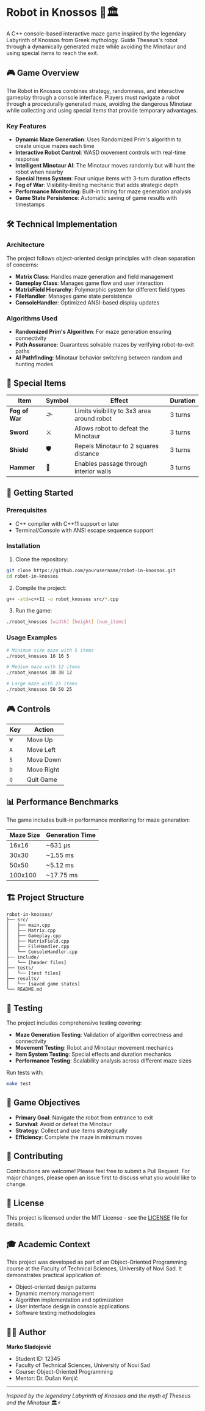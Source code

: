 # Robot in Knossos 🤖🏛️

A C++ console-based interactive maze game inspired by the legendary Labyrinth of Knossos from Greek mythology. Guide Theseus's robot through a dynamically generated maze while avoiding the Minotaur and using special items to reach the exit.

## 🎮 Game Overview

The Robot in Knossos combines strategy, randomness, and interactive gameplay through a console interface. Players must navigate a robot through a procedurally generated maze, avoiding the dangerous Minotaur while collecting and using special items that provide temporary advantages.

### Key Features

- **Dynamic Maze Generation**: Uses Randomized Prim's algorithm to create unique mazes each time
- **Interactive Robot Control**: WASD movement controls with real-time response
- **Intelligent Minotaur AI**: The Minotaur moves randomly but will hunt the robot when nearby
- **Special Items System**: Four unique items with 3-turn duration effects
- **Fog of War**: Visibility-limiting mechanic that adds strategic depth
- **Performance Monitoring**: Built-in timing for maze generation analysis
- **Game State Persistence**: Automatic saving of game results with timestamps

## 🛠️ Technical Implementation

### Architecture

The project follows object-oriented design principles with clean separation of concerns:

- **Matrix Class**: Handles maze generation and field management
- **Gameplay Class**: Manages game flow and user interaction
- **MatrixField Hierarchy**: Polymorphic system for different field types
- **FileHandler**: Manages game state persistence
- **ConsoleHandler**: Optimized ANSI-based display updates

### Algorithms Used

- **Randomized Prim's Algorithm**: For maze generation ensuring connectivity
- **Path Assurance**: Guarantees solvable mazes by verifying robot-to-exit paths
- **AI Pathfinding**: Minotaur behavior switching between random and hunting modes

## 🎯 Special Items

| Item | Symbol | Effect | Duration |
|------|---------|---------|----------|
| **Fog of War** | 🌫️ | Limits visibility to 3x3 area around robot | 3 turns |
| **Sword** | ⚔️ | Allows robot to defeat the Minotaur | 3 turns |
| **Shield** | 🛡️ | Repels Minotaur to 2 squares distance | 3 turns |
| **Hammer** | 🔨 | Enables passage through interior walls | 3 turns |

## 🚀 Getting Started

### Prerequisites

- C++ compiler with C++11 support or later
- Terminal/Console with ANSI escape sequence support

### Installation

1. Clone the repository:
```bash
git clone https://github.com/yourusername/robot-in-knossos.git
cd robot-in-knossos
```

2. Compile the project:
```bash
g++ -std=c++11 -o robot_knossos src/*.cpp
```

3. Run the game:
```bash
./robot_knossos [width] [height] [num_items]
```

### Usage Examples

```bash
# Minimum size maze with 5 items
./robot_knossos 16 16 5

# Medium maze with 12 items  
./robot_knossos 30 30 12

# Large maze with 25 items
./robot_knossos 50 50 25
```

## 🎮 Controls

| Key | Action |
|-----|--------|
| `W` | Move Up |
| `A` | Move Left |
| `S` | Move Down |
| `D` | Move Right |
| `Q` | Quit Game |

## 📊 Performance Benchmarks

The game includes built-in performance monitoring for maze generation:

| Maze Size | Generation Time |
|-----------|----------------|
| 16x16     | ~631 μs       |
| 30x30     | ~1.55 ms      |
| 50x50     | ~5.12 ms      |
| 100x100   | ~17.75 ms     |

## 🏗️ Project Structure

```
robot-in-knossos/
├── src/
│   ├── main.cpp
│   ├── Matrix.cpp
│   ├── Gameplay.cpp
│   ├── MatrixField.cpp
│   ├── FileHandler.cpp
│   └── ConsoleHandler.cpp
├── include/
│   └── [header files]
├── tests/
│   └── [test files]
├── results/
│   └── [saved game states]
└── README.md
```

## 🧪 Testing

The project includes comprehensive testing covering:

- **Maze Generation Testing**: Validation of algorithm correctness and connectivity
- **Movement Testing**: Robot and Minotaur movement mechanics
- **Item System Testing**: Special effects and duration mechanics
- **Performance Testing**: Scalability analysis across different maze sizes

Run tests with:
```bash
make test
```

## 🎯 Game Objectives

- **Primary Goal**: Navigate the robot from entrance to exit
- **Survival**: Avoid or defeat the Minotaur
- **Strategy**: Collect and use items strategically
- **Efficiency**: Complete the maze in minimum moves

## 🤝 Contributing

Contributions are welcome! Please feel free to submit a Pull Request. For major changes, please open an issue first to discuss what you would like to change.

## 📄 License

This project is licensed under the MIT License - see the [LICENSE](LICENSE) file for details.

## 🎓 Academic Context

This project was developed as part of an Object-Oriented Programming course at the Faculty of Technical Sciences, University of Novi Sad. It demonstrates practical application of:

- Object-oriented design patterns
- Dynamic memory management
- Algorithm implementation and optimization
- User interface design in console applications
- Software testing methodologies

## 👨‍💻 Author

**Marko Sladojević**
- Student ID: 12345
- Faculty of Technical Sciences, University of Novi Sad
- Course: Object-Oriented Programming
- Mentor: Dr. Dušan Kenjić

---

*Inspired by the legendary Labyrinth of Knossos and the myth of Theseus and the Minotaur* 🏛️⚡